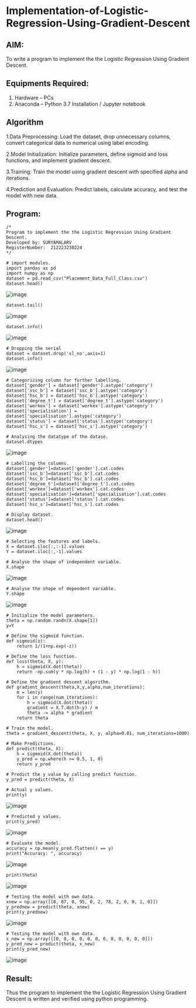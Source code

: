 # Implementation-of-Logistic-Regression-Using-Gradient-Descent

## AIM:
To write a program to implement the the Logistic Regression Using Gradient Descent.

## Equipments Required:
1. Hardware – PCs
2. Anaconda – Python 3.7 Installation / Jupyter notebook

## Algorithm
1.Data Preprocessing: Load the dataset, drop unnecessary columns, convert categorical data to numerical using label encoding.

2.Model Initialization: Initialize parameters, define sigmoid and loss functions, and implement gradient descent.

3.Training: Train the model using gradient descent with specified alpha and iterations.

4.Prediction and Evaluation: Predict labels, calculate accuracy, and test the model with new data.

## Program:
```
/*
Program to implement the the Logistic Regression Using Gradient Descent.
Developed by: SURYAMALARV
RegisterNumber:  212223230224
*/
```
```
# import modules.
import pandas as pd
import numpy as np
dataset = pd.read_csv("Placement_Data_Full_Class.csv")
dataset.head()
```
![image](https://github.com/user-attachments/assets/ffdf6e37-b4b2-49a3-88ea-4001bd038a1f)
```
dataset.tail()
```
![image](https://github.com/user-attachments/assets/e401e8ff-ab6c-4eaf-a2b0-da8d1f6abba2)
```
dataset.info()
```
![image](https://github.com/user-attachments/assets/3e79784b-61bc-4943-9643-70c3348c7d74)
```
# Dropping the serial 
dataset = dataset.drop('sl_no',axis=1)
dataset.info()
```
![image](https://github.com/user-attachments/assets/b7329bdf-a3bc-4f3f-884c-4fc9f271fd58)
```
# Categorizing column for further labelling.
dataset['gender'] = dataset['gender'].astype('category')
dataset['ssc_b'] = dataset['ssc_b'].astype('category')
dataset['hsc_b'] = dataset['hsc_b'].astype('category')
dataset['degree_t'] = dataset['degree_t'].astype('category')
dataset['workex'] = dataset['workex'].astype('category')
dataset['specialisation'] = dataset['specialisation'].astype('category')
dataset['status'] = dataset['status'].astype('category')
dataset['hsc_s'] = dataset['hsc_s'].astype('category')

# Analysing the datatype of the datase. 
dataset.dtypes
```
![image](https://github.com/user-attachments/assets/e3908998-4961-4a10-8c12-9ac5f80c01d3)
```
# Labelling the columns.
dataset['gender']=dataset['gender'].cat.codes
dataset['ssc_b']=dataset['ssc_b'].cat.codes
dataset['hsc_b']=dataset['hsc_b'].cat.codes
dataset['degree_t']=dataset['degree_t'].cat.codes
dataset['workex']=dataset['workex'].cat.codes
dataset['specialisation']=dataset['specialisation'].cat.codes
dataset['status']=dataset['status'].cat.codes
dataset['hsc_s']=dataset['hsc_s'].cat.codes
```
```
# Display dataset.
dataset.head()
```
![image](https://github.com/user-attachments/assets/fac7a6e3-defd-47db-b99a-f48f044f4652)
```
# Selecting the features and labels.
X = dataset.iloc[:,:-1].values
Y = dataset.iloc[:,-1].values
```
```
# Analyse the shape of independent variable.
X.shape
```
![image](https://github.com/user-attachments/assets/0169e102-dce7-42e3-8e72-8247c72929c9)
```
# Analyse the shape of dependent variable.
Y.shape
```
![image](https://github.com/user-attachments/assets/7de0fc89-6dd3-44ff-9e72-8fba6a279644)
```
# Initialize the model parameters.
theta = np.random.randn(X.shape[1])
y=Y

# Define the sigmoid function.
def sigmoid(z):
    return 1/(1+np.exp(-z))
```
```
# Define the loss function.
def loss(theta, X, y):
    h = sigmoid(X.dot(theta))
    return -np.sum(y * np.log(h) + (1 - y) * np.log(1 - h))
```
```
# Define the gradient descent algorithm.
def gradient_descent(theta,X,y,alpha,num_iterations):
    m = len(y)
    for i in range(num_iterations):
        h = sigmoid(X.dot(theta))
        gradient = X.T.dot(h-y) / m
        theta -= alpha * gradient
    return theta
```
```
# Train the model.
theta = gradient_descent(theta, X, y, alpha=0.01, num_iterations=1000)
```
```
# Make Predictions.
def predict(theta, X):
    h = sigmoid(X.dot(theta))
    y_pred = np.where(h >= 0.5, 1, 0)
    return y_pred
```
```
# Predict the y value by calling predict function.
y_pred = predict(theta, X)
```
```
# Actual y values.
print(y)
```
![image](https://github.com/user-attachments/assets/719de956-53ee-4c63-af32-de05ad49fe68)
```
# Predicted y values.
print(y_pred)
```
![image](https://github.com/user-attachments/assets/7c77e3d2-d864-4fdd-a963-30a3a26e2009)
```
# Evaluate the model.
accuracy = np.mean(y_pred.flatten() == y)
print("Accuracy: ", accuracy)
```
![image](https://github.com/user-attachments/assets/50854700-da46-4d3f-963d-b537d0ddc22c)
```
print(theta)
```
![image](https://github.com/user-attachments/assets/fa2a1d66-4cbb-4522-8717-cb7b2554a3ad)
```
# Testing the model with own data.
xnew = np.array([[0, 87, 0, 95, 0, 2, 78, 2, 0, 0, 1, 0]])
y_prednew = predict(theta, xnew)
print(y_prednew)
```
![image](https://github.com/user-attachments/assets/9aad049a-4cf1-4065-87cb-f1ae88afc3f8)
```
# Testing the model with own data.
x_new = np.array([[0, 0, 0, 0, 0, 0, 0, 0, 0, 0, 0, 0]])
y_pred_new = predict(theta, x_new)
print(y_pred_new)
```
![image](https://github.com/user-attachments/assets/b27a2440-ca6e-44bb-a798-7c3b744a53f9)


## Result:
Thus the program to implement the the Logistic Regression Using Gradient Descent is written and verified using python programming.

